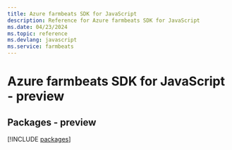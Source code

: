 ```yaml
---
title: Azure farmbeats SDK for JavaScript
description: Reference for Azure farmbeats SDK for JavaScript
ms.date: 04/23/2024
ms.topic: reference
ms.devlang: javascript
ms.service: farmbeats
---
```

# Azure farmbeats SDK for JavaScript - preview
## Packages - preview
[!INCLUDE [packages](farmbeats-index.md)]